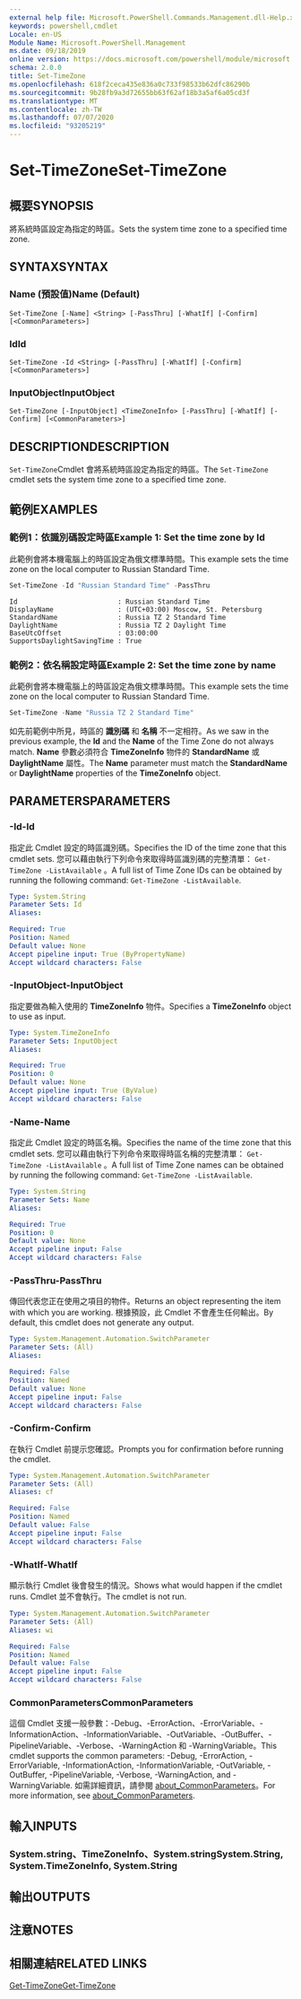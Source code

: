 ```yaml
---
external help file: Microsoft.PowerShell.Commands.Management.dll-Help.xml
keywords: powershell,cmdlet
Locale: en-US
Module Name: Microsoft.PowerShell.Management
ms.date: 09/18/2019
online version: https://docs.microsoft.com/powershell/module/microsoft.powershell.management/set-timezone?view=powershell-7.1&WT.mc_id=ps-gethelp
schema: 2.0.0
title: Set-TimeZone
ms.openlocfilehash: 618f2ceca435e836a0c733f98533b62dfc86290b
ms.sourcegitcommit: 9b28fb9a3d72655bb63f62af18b3a5af6a05cd3f
ms.translationtype: MT
ms.contentlocale: zh-TW
ms.lasthandoff: 07/07/2020
ms.locfileid: "93205219"
---
```

# <span data-ttu-id="fc7b9-103">Set-TimeZone</span><span class="sxs-lookup"><span data-stu-id="fc7b9-103">Set-TimeZone</span></span>

## <span data-ttu-id="fc7b9-104">概要</span><span class="sxs-lookup"><span data-stu-id="fc7b9-104">SYNOPSIS</span></span>
<span data-ttu-id="fc7b9-105">將系統時區設定為指定的時區。</span><span class="sxs-lookup"><span data-stu-id="fc7b9-105">Sets the system time zone to a specified time zone.</span></span>

## <span data-ttu-id="fc7b9-106">SYNTAX</span><span class="sxs-lookup"><span data-stu-id="fc7b9-106">SYNTAX</span></span>

### <span data-ttu-id="fc7b9-107">Name (預設值)</span><span class="sxs-lookup"><span data-stu-id="fc7b9-107">Name (Default)</span></span>

```
Set-TimeZone [-Name] <String> [-PassThru] [-WhatIf] [-Confirm] [<CommonParameters>]
```

### <span data-ttu-id="fc7b9-108">Id</span><span class="sxs-lookup"><span data-stu-id="fc7b9-108">Id</span></span>

```
Set-TimeZone -Id <String> [-PassThru] [-WhatIf] [-Confirm] [<CommonParameters>]
```

### <span data-ttu-id="fc7b9-109">InputObject</span><span class="sxs-lookup"><span data-stu-id="fc7b9-109">InputObject</span></span>

```
Set-TimeZone [-InputObject] <TimeZoneInfo> [-PassThru] [-WhatIf] [-Confirm] [<CommonParameters>]
```

## <span data-ttu-id="fc7b9-110">DESCRIPTION</span><span class="sxs-lookup"><span data-stu-id="fc7b9-110">DESCRIPTION</span></span>

<span data-ttu-id="fc7b9-111">`Set-TimeZone`Cmdlet 會將系統時區設定為指定的時區。</span><span class="sxs-lookup"><span data-stu-id="fc7b9-111">The `Set-TimeZone` cmdlet sets the system time zone to a specified time zone.</span></span>

## <span data-ttu-id="fc7b9-112">範例</span><span class="sxs-lookup"><span data-stu-id="fc7b9-112">EXAMPLES</span></span>

### <span data-ttu-id="fc7b9-113">範例1：依識別碼設定時區</span><span class="sxs-lookup"><span data-stu-id="fc7b9-113">Example 1: Set the time zone by Id</span></span>

<span data-ttu-id="fc7b9-114">此範例會將本機電腦上的時區設定為俄文標準時間。</span><span class="sxs-lookup"><span data-stu-id="fc7b9-114">This example sets the time zone on the local computer to Russian Standard Time.</span></span>

```powershell
Set-TimeZone -Id "Russian Standard Time" -PassThru
```

```Output
Id                         : Russian Standard Time
DisplayName                : (UTC+03:00) Moscow, St. Petersburg
StandardName               : Russia TZ 2 Standard Time
DaylightName               : Russia TZ 2 Daylight Time
BaseUtcOffset              : 03:00:00
SupportsDaylightSavingTime : True
```

### <span data-ttu-id="fc7b9-115">範例2：依名稱設定時區</span><span class="sxs-lookup"><span data-stu-id="fc7b9-115">Example 2: Set the time zone by name</span></span>

<span data-ttu-id="fc7b9-116">此範例會將本機電腦上的時區設定為俄文標準時間。</span><span class="sxs-lookup"><span data-stu-id="fc7b9-116">This example sets the time zone on the local computer to Russian Standard Time.</span></span>

```powershell
Set-TimeZone -Name "Russia TZ 2 Standard Time"
```

<span data-ttu-id="fc7b9-117">如先前範例中所見，時區的 **識別碼** 和 **名稱** 不一定相符。</span><span class="sxs-lookup"><span data-stu-id="fc7b9-117">As we saw in the previous example, the **Id** and the **Name** of the Time Zone do not always match.</span></span>
<span data-ttu-id="fc7b9-118">**Name** 參數必須符合 **TimeZoneInfo** 物件的 **StandardName** 或 **DaylightName** 屬性。</span><span class="sxs-lookup"><span data-stu-id="fc7b9-118">The **Name** parameter must match the **StandardName** or **DaylightName** properties of the **TimeZoneInfo** object.</span></span>

## <span data-ttu-id="fc7b9-119">PARAMETERS</span><span class="sxs-lookup"><span data-stu-id="fc7b9-119">PARAMETERS</span></span>

### <span data-ttu-id="fc7b9-120">-Id</span><span class="sxs-lookup"><span data-stu-id="fc7b9-120">-Id</span></span>

<span data-ttu-id="fc7b9-121">指定此 Cmdlet 設定的時區識別碼。</span><span class="sxs-lookup"><span data-stu-id="fc7b9-121">Specifies the ID of the time zone that this cmdlet sets.</span></span> <span data-ttu-id="fc7b9-122">您可以藉由執行下列命令來取得時區識別碼的完整清單： `Get-TimeZone -ListAvailable` 。</span><span class="sxs-lookup"><span data-stu-id="fc7b9-122">A full list of Time Zone IDs can be obtained by running the following command: `Get-TimeZone -ListAvailable`.</span></span>

```yaml
Type: System.String
Parameter Sets: Id
Aliases:

Required: True
Position: Named
Default value: None
Accept pipeline input: True (ByPropertyName)
Accept wildcard characters: False
```

### <span data-ttu-id="fc7b9-123">-InputObject</span><span class="sxs-lookup"><span data-stu-id="fc7b9-123">-InputObject</span></span>

<span data-ttu-id="fc7b9-124">指定要做為輸入使用的 **TimeZoneInfo** 物件。</span><span class="sxs-lookup"><span data-stu-id="fc7b9-124">Specifies a **TimeZoneInfo** object to use as input.</span></span>

```yaml
Type: System.TimeZoneInfo
Parameter Sets: InputObject
Aliases:

Required: True
Position: 0
Default value: None
Accept pipeline input: True (ByValue)
Accept wildcard characters: False
```

### <span data-ttu-id="fc7b9-125">-Name</span><span class="sxs-lookup"><span data-stu-id="fc7b9-125">-Name</span></span>

<span data-ttu-id="fc7b9-126">指定此 Cmdlet 設定的時區名稱。</span><span class="sxs-lookup"><span data-stu-id="fc7b9-126">Specifies the name of the time zone that this cmdlet sets.</span></span> <span data-ttu-id="fc7b9-127">您可以藉由執行下列命令來取得時區名稱的完整清單： `Get-TimeZone -ListAvailable` 。</span><span class="sxs-lookup"><span data-stu-id="fc7b9-127">A full list of Time Zone names can be obtained by running the following command: `Get-TimeZone -ListAvailable`.</span></span>

```yaml
Type: System.String
Parameter Sets: Name
Aliases:

Required: True
Position: 0
Default value: None
Accept pipeline input: False
Accept wildcard characters: False
```

### <span data-ttu-id="fc7b9-128">-PassThru</span><span class="sxs-lookup"><span data-stu-id="fc7b9-128">-PassThru</span></span>

<span data-ttu-id="fc7b9-129">傳回代表您正在使用之項目的物件。</span><span class="sxs-lookup"><span data-stu-id="fc7b9-129">Returns an object representing the item with which you are working.</span></span> <span data-ttu-id="fc7b9-130">根據預設，此 Cmdlet 不會產生任何輸出。</span><span class="sxs-lookup"><span data-stu-id="fc7b9-130">By default, this cmdlet does not generate any output.</span></span>

```yaml
Type: System.Management.Automation.SwitchParameter
Parameter Sets: (All)
Aliases:

Required: False
Position: Named
Default value: None
Accept pipeline input: False
Accept wildcard characters: False
```

### <span data-ttu-id="fc7b9-131">-Confirm</span><span class="sxs-lookup"><span data-stu-id="fc7b9-131">-Confirm</span></span>

<span data-ttu-id="fc7b9-132">在執行 Cmdlet 前提示您確認。</span><span class="sxs-lookup"><span data-stu-id="fc7b9-132">Prompts you for confirmation before running the cmdlet.</span></span>

```yaml
Type: System.Management.Automation.SwitchParameter
Parameter Sets: (All)
Aliases: cf

Required: False
Position: Named
Default value: False
Accept pipeline input: False
Accept wildcard characters: False
```

### <span data-ttu-id="fc7b9-133">-WhatIf</span><span class="sxs-lookup"><span data-stu-id="fc7b9-133">-WhatIf</span></span>

<span data-ttu-id="fc7b9-134">顯示執行 Cmdlet 後會發生的情況。</span><span class="sxs-lookup"><span data-stu-id="fc7b9-134">Shows what would happen if the cmdlet runs.</span></span> <span data-ttu-id="fc7b9-135">Cmdlet 並不會執行。</span><span class="sxs-lookup"><span data-stu-id="fc7b9-135">The cmdlet is not run.</span></span>

```yaml
Type: System.Management.Automation.SwitchParameter
Parameter Sets: (All)
Aliases: wi

Required: False
Position: Named
Default value: False
Accept pipeline input: False
Accept wildcard characters: False
```

### <span data-ttu-id="fc7b9-136">CommonParameters</span><span class="sxs-lookup"><span data-stu-id="fc7b9-136">CommonParameters</span></span>

<span data-ttu-id="fc7b9-137">這個 Cmdlet 支援一般參數：-Debug、-ErrorAction、-ErrorVariable、-InformationAction、-InformationVariable、-OutVariable、-OutBuffer、-PipelineVariable、-Verbose、-WarningAction 和 -WarningVariable。</span><span class="sxs-lookup"><span data-stu-id="fc7b9-137">This cmdlet supports the common parameters: -Debug, -ErrorAction, -ErrorVariable, -InformationAction, -InformationVariable, -OutVariable, -OutBuffer, -PipelineVariable, -Verbose, -WarningAction, and -WarningVariable.</span></span> <span data-ttu-id="fc7b9-138">如需詳細資訊，請參閱 [about_CommonParameters](https://go.microsoft.com/fwlink/?LinkID=113216)。</span><span class="sxs-lookup"><span data-stu-id="fc7b9-138">For more information, see [about_CommonParameters](https://go.microsoft.com/fwlink/?LinkID=113216).</span></span>

## <span data-ttu-id="fc7b9-139">輸入</span><span class="sxs-lookup"><span data-stu-id="fc7b9-139">INPUTS</span></span>

### <span data-ttu-id="fc7b9-140">System.string、TimeZoneInfo、System.string</span><span class="sxs-lookup"><span data-stu-id="fc7b9-140">System.String, System.TimeZoneInfo, System.String</span></span>

## <span data-ttu-id="fc7b9-141">輸出</span><span class="sxs-lookup"><span data-stu-id="fc7b9-141">OUTPUTS</span></span>

## <span data-ttu-id="fc7b9-142">注意</span><span class="sxs-lookup"><span data-stu-id="fc7b9-142">NOTES</span></span>

## <span data-ttu-id="fc7b9-143">相關連結</span><span class="sxs-lookup"><span data-stu-id="fc7b9-143">RELATED LINKS</span></span>

[<span data-ttu-id="fc7b9-144">Get-TimeZone</span><span class="sxs-lookup"><span data-stu-id="fc7b9-144">Get-TimeZone</span></span>](Get-TimeZone.md)

